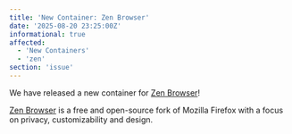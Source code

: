 ```yaml
---
title: 'New Container: Zen Browser'
date: '2025-08-20 23:25:00Z'
informational: true
affected:
  - 'New Containers'
  - 'zen'
section: 'issue'
---
```

We have released a new container for [Zen Browser](https://github.com/linuxserver/docker-zen)!

[Zen Browser](https://zen-browser.app/) is a free and open-source fork of Mozilla Firefox with a focus on privacy, customizability and design.
